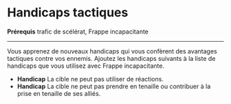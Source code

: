 # Handicaps tactiques

<p><strong>Prérequis</strong> trafic de scélérat, Frappe incapacitante</p>
<hr>
<p>Vous apprenez de nouveaux handicaps qui vous confèrent des avantages tactiques contre vos ennemis. Ajoutez les handicaps suivants à la liste de handicaps que vous utilisez avec Frappe incapacitante.&nbsp;</p>
<ul>
<li><strong>Handicap</strong> La cible ne peut pas utiliser de réactions.</li>
<li><strong>Handicap</strong> La cible ne peut pas prendre en tenaille ou contribuer à la prise en tenaille de ses alliés.</li>
</ul>